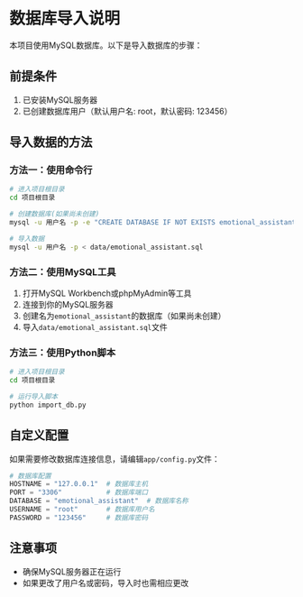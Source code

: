 # 数据库导入说明

本项目使用MySQL数据库。以下是导入数据库的步骤：

## 前提条件

1. 已安装MySQL服务器
2. 已创建数据库用户（默认用户名: root，默认密码: 123456）

## 导入数据的方法

### 方法一：使用命令行

```bash
# 进入项目根目录
cd 项目根目录

# 创建数据库(如果尚未创建)
mysql -u 用户名 -p -e "CREATE DATABASE IF NOT EXISTS emotional_assistant CHARACTER SET utf8mb4 COLLATE utf8mb4_unicode_ci;"

# 导入数据
mysql -u 用户名 -p < data/emotional_assistant.sql
```

### 方法二：使用MySQL工具

1. 打开MySQL Workbench或phpMyAdmin等工具
2. 连接到你的MySQL服务器
3. 创建名为`emotional_assistant`的数据库（如果尚未创建）
4. 导入`data/emotional_assistant.sql`文件

### 方法三：使用Python脚本

```bash
# 进入项目根目录
cd 项目根目录

# 运行导入脚本
python import_db.py
```

## 自定义配置

如果需要修改数据库连接信息，请编辑`app/config.py`文件：

```python
# 数据库配置
HOSTNAME = "127.0.0.1"  # 数据库主机
PORT = "3306"           # 数据库端口
DATABASE = "emotional_assistant"  # 数据库名称
USERNAME = "root"       # 数据库用户名
PASSWORD = "123456"     # 数据库密码
```

## 注意事项

- 确保MySQL服务器正在运行
- 如果更改了用户名或密码，导入时也需相应更改
